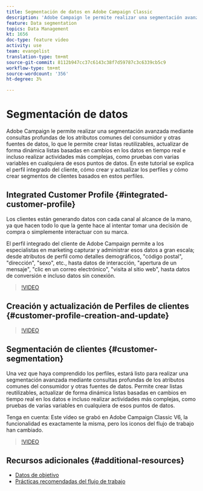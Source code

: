 ```yaml
---
title: Segmentación de datos en Adobe Campaign Classic
description: 'Adobe Campaign le permite realizar una segmentación avanzada mediante consultas profundas de los atributos comunes del consumidor y otras fuentes de datos, lo que le permite crear listas reutilizables, actualizar de forma dinámica listas basadas en cambios en los datos en tiempo real e incluso realizar actividades más complejas, como pruebas con varias variables en cualquiera de esos puntos de datos. En este tutorial se explica el perfil integrado del cliente, cómo crear y actualizar los perfiles y cómo crear segmentos de clientes basados en estos perfiles. '
feature: Data segmentation
topics: Data Management
kt: 1656
doc-type: feature video
activity: use
team: evangelist
translation-type: tm+mt
source-git-commit: 8112b947cc37c6143c38f7d59787c3c6339cb5c9
workflow-type: tm+mt
source-wordcount: '356'
ht-degree: 3%

---
```



# Segmentación de datos

Adobe Campaign le permite realizar una segmentación avanzada mediante consultas profundas de los atributos comunes del consumidor y otras fuentes de datos, lo que le permite crear listas reutilizables, actualizar de forma dinámica listas basadas en cambios en los datos en tiempo real e incluso realizar actividades más complejas, como pruebas con varias variables en cualquiera de esos puntos de datos. En este tutorial se explica el perfil integrado del cliente, cómo crear y actualizar los perfiles y cómo crear segmentos de clientes basados en estos perfiles.

## Integrated Customer Profile {#integrated-customer-profile}

Los clientes están generando datos con cada canal al alcance de la mano, ya que hacen todo lo que la gente hace al intentar tomar una decisión de compra o simplemente interactuar con su marca.

El perfil integrado del cliente de Adobe Campaign permite a los especialistas en marketing capturar y administrar esos datos a gran escala; desde atributos de perfil como detalles demográficos, &quot;código postal&quot;, &quot;dirección&quot;, &quot;sexo&quot;, etc., hasta datos de interacción, &quot;apertura de un mensaje&quot;, &quot;clic en un correo electrónico&quot;, &quot;visita al sitio web&quot;, hasta datos de conversión e incluso datos sin conexión.

>[!VIDEO](https://video.tv.adobe.com/v/23629?quality=12)

## Creación y actualización de Perfiles de clientes {#customer-profile-creation-and-update}

>[!VIDEO](https://video.tv.adobe.com/v/23632?quality=12)

## Segmentación de clientes  {#customer-segmentation}

Una vez que haya comprendido los perfiles, estará listo para realizar una segmentación avanzada mediante consultas profundas de los atributos comunes del consumidor y otras fuentes de datos. Permite crear listas reutilizables, actualizar de forma dinámica listas basadas en cambios en tiempo real en los datos e incluso realizar actividades más complejas, como pruebas de varias variables en cualquiera de esos puntos de datos.

Tenga en cuenta: Este vídeo se grabó en Adobe Campaign Classic V6, la funcionalidad es exactamente la misma, pero los iconos del flujo de trabajo han cambiado.

>[!VIDEO](https://video.tv.adobe.com/v/23635?quality=12)

## Recursos adicionales {#additional-resources}

* [Datos de objetivo](https://docs.adobe.com/content/help/en/campaign-classic/using/automating-with-workflows/general-operation/targeting-data.html)
* [Prácticas recomendadas del flujo de trabajo](https://docs.adobe.com/content/help/es-ES/campaign-classic/using/automating-with-workflows/general-operation/workflow-best-practices.html)
